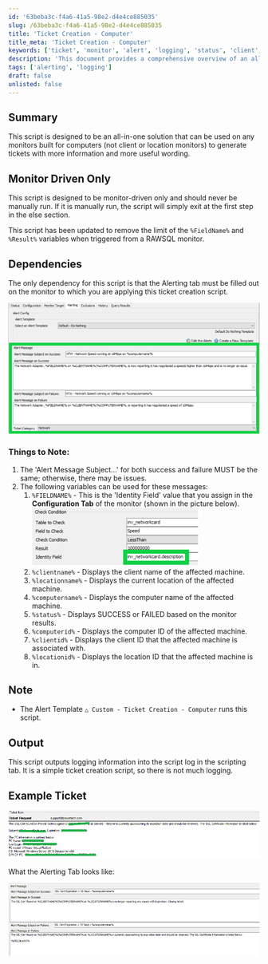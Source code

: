 ```yaml
---
id: '63beba3c-f4a6-41a5-98e2-d4e4ce885035'
slug: /63beba3c-f4a6-41a5-98e2-d4e4ce885035
title: 'Ticket Creation - Computer'
title_meta: 'Ticket Creation - Computer'
keywords: ['ticket', 'monitor', 'alert', 'logging', 'status', 'client', 'location', 'computer']
description: 'This document provides a comprehensive overview of an all-in-one script designed for monitors that generates detailed tickets with useful information. It is specifically tailored for use in a monitor-driven environment, ensuring efficient ticket creation without manual intervention. The script includes variables for enhanced alert messages and is dependent on the configuration of the monitor’s alerting tab.'
tags: ['alerting', 'logging']
draft: false
unlisted: false
---
```


## Summary

This script is designed to be an all-in-one solution that can be used on any monitors built for computers (not client or location monitors) to generate tickets with more information and more useful wording.

## Monitor Driven Only

This script is designed to be monitor-driven only and should never be manually run. If it is manually run, the script will simply exit at the first step in the else section.

This script has been updated to remove the limit of the `%FieldName%` and `%Result%` variables when triggered from a RAWSQL monitor.

## Dependencies

The only dependency for this script is that the Alerting tab must be filled out on the monitor to which you are applying this ticket creation script.

![Alerting Tab](../../../static/img/Ticket-Creation---Computer/image_1.png)

### Things to Note:
1. The 'Alert Message Subject...' for both success and failure MUST be the same; otherwise, there may be issues.
2. The following variables can be used for these messages:
   1. `%FIELDNAME%` - This is the 'Identity Field' value that you assign in the **Configuration Tab** of the monitor (shown in the picture below).
      ![Identity Field](../../../static/img/Ticket-Creation---Computer/image_2.png)
   2. `%clientname%` - Displays the client name of the affected machine.
   3. `%locationname%` - Displays the current location of the affected machine.
   4. `%computername%` - Displays the computer name of the affected machine.
   5. `%status%` - Displays SUCCESS or FAILED based on the monitor results.
   6. `%computerid%` - Displays the computer ID of the affected machine.
   7. `%clientid%` - Displays the client ID that the affected machine is associated with.
   8. `%locationid%` - Displays the location ID that the affected machine is in.

## Note

- The Alert Template `△ Custom - Ticket Creation - Computer` runs this script.

## Output

This script outputs logging information into the script log in the scripting tab. It is a simple ticket creation script, so there is not much logging.

## Example Ticket

![Example Ticket](../../../static/img/Ticket-Creation---Computer/image_3.png)

What the Alerting Tab looks like:

![Alerting Tab Example](../../../static/img/Ticket-Creation---Computer/image_4.png)


